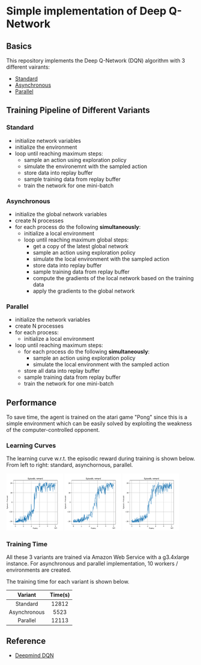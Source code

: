 # Simple implementation of Deep Q-Network
## Basics
This repository implements the Deep Q-Network (DQN) algorithm with 3 different vairants: 
- [Standard](https://github.com/ZhenkaiShou/project/tree/master/stand%20alone%20implementation/DQN/Standard)
- [Asynchronous](https://github.com/ZhenkaiShou/project/tree/master/stand%20alone%20implementation/DQN/Asynchronous)
- [Parallel](https://github.com/ZhenkaiShou/project/tree/master/stand%20alone%20implementation/DQN/Parallel)
## Training Pipeline of Different Variants
### Standard
- initialize network variables
- initialize the environment
- loop until reaching maximum steps:
  - sample an action using exploration policy
  - simulate the environemnt with the sampled action
  - store data into replay buffer
  - sample training data from replay buffer
  - train the network for one mini-batch
### Asynchronous
- initialize the global network variables
- create N processes
- for each process do the following **simultaneously**:
  - initialize a local environment
  - loop until reaching maximum global steps:
    - get a copy of the latest global network
    - sample an action using exploration policy
    - simulate the local environment with the sampled action
    - store data into replay buffer
    - sample training data from replay buffer
    - compute the gradients of the local network based on the training data
    - apply the gradients to the global network
### Parallel
- initialize the network variables
- create N processes
- for each process:
  - initialize a local environment
- loop until reaching maximum steps:
  - for each process do the following **simultaneously**:
    - sample an action using exploration policy
    - simulate the local environment with the sampled action
  - store all data into replay buffer
  - sample training data from replay buffer
  - train the network for one mini-batch

## Performance
To save time, the agent is trained on the atari game "Pong" since this is a simple environment which can be easily solved by exploiting the weakness of the computer-controlled opponent.
### Learning Curves
The learning curve w.r.t. the episodic reward during training is shown below. From left to right: standard, asynchornous, parallel.

<p float="center">
  <img src="/stand%20alone%20implementation/DQN/Standard/Figures/Training/dqn.png" width="30%"/>
  <img src="/stand%20alone%20implementation/DQN/Asynchronous/Figures/Training/async_dqn.png" width="30%"/>
  <img src="/stand%20alone%20implementation/DQN/Parallel%20Environments/Figures/Training/par_dqn.png" width="30%"/>
</p>

### Training Time
All these 3 variants are trained via Amazon Web Service with a g3.4xlarge instance. For asynchronous and parallel implementation, 10 workers / environments are created.

The training time for each variant is shown below.

|    Variant   | Time(s) |
|:------------:|:-------:|
|   Standard   |  12812  |
| Asynchronous |   5523  |
|   Parallel   |  12113  |

## Reference

- [Deepmind DQN](https://deepmind.com/research/dqn/)


